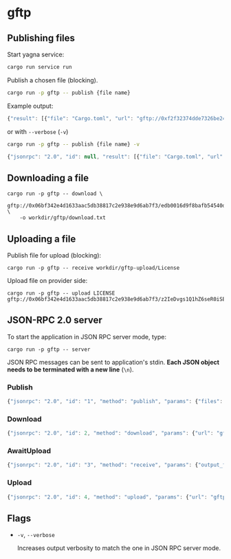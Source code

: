 # gftp

## Publishing files

Start yagna service:

```bash
cargo run service run
```

Publish a chosen file \(blocking\).

```bash
cargo run -p gftp -- publish {file name}
```

Example output:

```javascript
{"result": [{"file": "Cargo.toml", "url": "gftp://0xf2f32374dde7326be2461b4e16a34adb0afe018f/39dc05a25ea97a1c90166658d93786f3302a51b8e31eb9b26001b615dea7e773"}]}
```

or with `--verbose` \(`-v`\)

```bash
cargo run -p gftp -- publish {file name} -v
```

```javascript
{"jsonrpc": "2.0", "id": null, "result": [{"file": "Cargo.toml", "url": "gftp://0xf2f32374dde7326be2461b4e16a34adb0afe018f/39dc05a25ea97a1c90166658d93786f3302a51b8e31eb9b26001b615dea7e773"}]}
```

## Downloading a file

```text
cargo run -p gftp -- download \
    gftp://0x06bf342e4d1633aac5db38817c2e938e9d6ab7f3/edb0016d9f8bafb54540da34f05a8d510de8114488f23916276bdead05509a53 \
    -o workdir/gftp/download.txt
```

## Uploading a file

Publish file for upload \(blocking\):

```text
cargo run -p gftp -- receive workdir/gftp-upload/License
```

Upload file on provider side:

```text
cargo run -p gftp -- upload LICENSE gftp://0x06bf342e4d1633aac5db38817c2e938e9d6ab7f3/z2IeDvgs1Q1hZ6seR0iSEsKW8kxdxQCK0eoz6DsYVznqJIl5K18NqwJPdLgesY9yR
```

## JSON-RPC 2.0 server

To start the application in JSON RPC server mode, type:

```text
cargo run -p gftp -- server
```

JSON RPC messages can be sent to application's stdin. **Each JSON object needs to be terminated with a new line** \(`\n`\).

### Publish

```javascript
{"jsonrpc": "2.0", "id": "1", "method": "publish", "params": {"files": ["Cargo.toml"]}}
```

### Download

```javascript
{"jsonrpc": "2.0", "id": 2, "method": "download", "params": {"url": "gftp://0xf2f32374dde7326be2461b4e16a34adb0afe018f/1d040d4ea83249ec6b8264305365acf3068e095245ea3981de1c4b16782253cc", "output_file": "/home/me/download.bin"}}
```

### AwaitUpload

```javascript
{"jsonrpc": "2.0", "id": "3", "method": "receive", "params": {"output_file": "/home/me/upload.bin"}}
```

### Upload

```javascript
{"jsonrpc": "2.0", "id": 4, "method": "upload", "params": {"url": "gftp://0xf2f32374dde7326be2461b4e16a34adb0afe018f/1d040d4ea83249ec6b8264305365acf3068e095245ea3981de1c4b16782253cc", "file": "/etc/passwd"}}
```

## Flags

* `-v`, `--verbose`

  Increases output verbosity to match the one in JSON RPC server mode.

